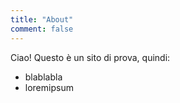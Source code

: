 ```yaml
---
title: "About"
comment: false
---
```


Ciao! Questo è un sito di prova, quindi:

- blablabla
- loremipsum

